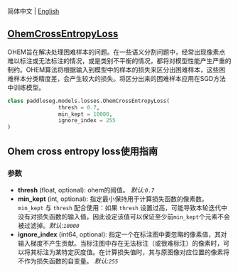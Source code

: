 简体中文 | [English](OhemCrossEntropyLoss_en.md)
## [OhemCrossEntropyLoss](../../../paddleseg/models/ohem_cross_entropy_loss.py)
OHEM旨在解决处理困难样本的问题。在一些语义分割问题中，经常出现像素点难以标注或无法标注的情况，或是类别不平衡的情况，都将对模型性能产生严重的制约。OHEM算法将根据输入到模型中的样本的损失来区分出困难样本，这些困难样本分类精度差，会产生较大的损失。将区分出来的困难样本应用在SGD方法中训练模型。

```python
class paddleseg.models.losses.OhemCrossEntropyLoss(
                thresh = 0.7, 
                min_kept = 10000, 
                ignore_index = 255
)
```

## Ohem cross entropy loss使用指南

### 参数
* **thresh** (float, optional): ohem的阈值。 *默认:``0.7``*
* **min_kept** (int, optional): 指定最小保持用于计算损失函数的像素数。``min_kept`` 与 ``thresh`` 配合使用：如果 ``thresh`` 设置过高，可能导致本轮迭代中没有对损失函数的输入值，因此设定该值可以保证至少前``min_kept``个元素不会被过滤掉。*默认:``10000``*
* **ignore_index** (int64, optional): 指定一个在标注图中要忽略的像素值，其对输入梯度不产生贡献。当标注图中存在无法标注（或很难标注）的像素时，可以将其标注为某特定灰度值。在计算损失值时，其与原图像对应位置的像素将不作为损失函数的自变量。 *默认:``255``*